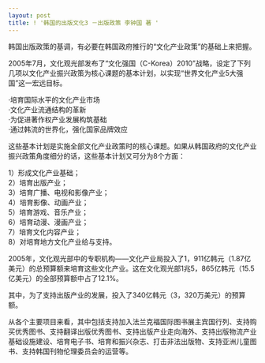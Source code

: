 ```yaml
---
layout: post
title: ! '韩国的出版文化3 －出版政策 李钟国 著 '
---
```


<p>韩国出版政策的基调，有必要在韩国政府推行的“文化产业政策”的基础上来把握。</p>



<p>2005年7月，文化观光部发布了“文化强国（C-Korea）2010”战略，设定了下列几项以文化产业振兴政策为核心课题的基本计划，以实现“世界文化产业5大强国”这一宏远目标。</p>



<p>·培育国际水平的文化产业市场<br />·文化产业流通结构的革新<br />·为促进著作权产业发展构筑基础<br />·通过韩流的世界化，强化国家品牌效应</p>



<p>这些基本计划是实施全部文化产业政策时的核心课题。如果从韩国政府的文化产业振兴政策角度细分的话，这些基本计划又可分为8个方面：</p>



<p>1）形成文化产业基础；<br />2）培育出版产业；<br />3）培育广播、电视和影像产业；<br />4）培育影像、动画产业；<br />5）培育游戏、音乐产业；<br />6）培育动漫、漫画产业；<br />7）培育文化内容产业；<br />8）对培育地方文化产业给与支持。</p>



<p>  2005年，文化观光部中的专职机构——文化产业局投入了1，911亿韩元（1.87亿美元）的总预算额来培育这些文化产业。这在文化观光部1兆5，865亿韩元（15.5亿美元）的全部预算额中占了12.1%。</p>



<p>其中，为了支持出版产业的发展，投入了340亿韩元（3，320万美元）的预算额。</p>



<p>从各个主要项目来看，其中包括支持加入法兰克福国际图书展主宾国行列、支持购买优秀图书、支持翻译出版优秀图书、支持出版产业走向海外、支持出版物流产业基础设施建设、培育电子书、培育和振兴杂志、打击非法出版物、支持亚洲儿童图书、支持韩国刊物伦理委员会的运营等。</p>

